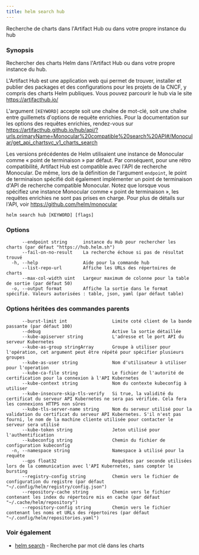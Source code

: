 ```yaml
---
title: helm search hub
---
```

Recherche de charts dans l'Artifact Hub ou dans votre propre instance du hub

### Synopsis
Rechercher des charts Helm dans l'Artifact Hub ou dans votre propre instance du hub.

L'Artifact Hub est une application web qui permet de trouver, installer et publier des packages et des configurations pour les projets de la CNCF, y compris des charts Helm publiques. Vous pouvez parcourir le hub via le site https://artifacthub.io/

L'argument `[KEYWORD]` accepte soit une chaîne de mot-clé, soit une chaîne entre guillemets d'options de requête enrichies. Pour la documentation sur les options des requêtes enrichies, rendez-vous sur https://artifacthub.github.io/hub/api/?urls.primaryName=Monocular%20compatible%20search%20API#/Monocular/get_api_chartsvc_v1_charts_search

Les versions précédentes de Helm utilisaient une instance de Monocular comme « point de terminaison » par défaut. Par conséquent, pour une rétro compatibilité, Artifact Hub est compatible avec l'API de recherche Monocular. 
De même, lors de la définition de l'argument `endpoint`, le point de terminaison spécifié doit également implémenter un point de terminaison d'API de recherche compatible Monocular. Notez que lorsque vous spécifiez une instance Monocular comme « point de terminaison », les requêtes enrichies ne sont pas prises en charge. Pour plus de détails sur l'API, voir https://github.com/helm/monocular


```
helm search hub [KEYWORD] [flags]
```

### Options

```
      --endpoint string      instance du Hub pour rechercher les charts (par défaut "https://hub.helm.sh")
      --fail-on-no-result    La recherche échoue si pas de résultat trouvé
  -h, --help                 Aide pour la commande hub
      --list-repo-url        Affiche les URLs des répertoires de charts
      --max-col-width uint   Largeur maximum de colonne pour la table de sortie (par défaut 50)
  -o, --output format        Affiche la sortie dans le format spécifié. Valeurs autorisées : table, json, yaml (par défaut table)
```

### Options héritées des commandes parents

```
      --burst-limit int                 Limite coté client de la bande passante (par défaut 100)
      --debug                           Active la sortie détaillée
      --kube-apiserver string           L'adresse et le port API du serveur Kubernetes
      --kube-as-group stringArray       Groupe à utiliser pour l'opération, cet argument peut être répété pour spécifier plusieurs groupes
      --kube-as-user string             Nom d'utilisateur à utiliser pour l'operation
      --kube-ca-file string             Le fichier de l'autorité de certification pour la connexion à l'API Kubernetes
      --kube-context string             Nom du contexte kubeconfig à utiliser
      --kube-insecure-skip-tls-verify   Si true, la validité du certificat du serveur API Kubernetes ne sera pas vérifiée. Cela fera les connexions HTTPS non sûres
      --kube-tls-server-name string     Nom du serveur utilisé pour la validation du certificat du serveur API Kubernetes. S'il n'est pas fourni, le nom de la machine cliente utilisée pour contacter le serveur sera utilisé
      --kube-token string               Jeton utilisé pour l'authentification
      --kubeconfig string               Chemin du fichier de configuration kubeconfig
  -n, --namespace string                Namespace à utilisé pour la requête
	  --qps float32                     Requêtes par seconde utilisées lors de la communication avec l'API Kubernetes, sans compter le bursting
      --registry-config string          Chemin vers le fichier de configuration du registre (par défaut "~/.config/helm/registry/config.json")
      --repository-cache string         Chemin vers le fichier contenant les index du répertoire mis en cache (par défaut "~/.cache/helm/repository")
      --repository-config string        Chemin vers le fichier contenant les noms et URLs des répertoires (par défaut "~/.config/helm/repositories.yaml")
```

### Voir également

* [helm search](/helm/helm_search.md) - Recherche par mot clé dans les charts

